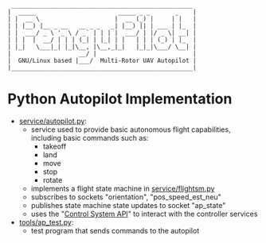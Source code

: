      ___________________________________________________
    |  _____                       _____ _ _       _    |
    | |  __ \                     |  __ (_) |     | |   |
    | | |__) |__ _ __   __ _ _   _| |__) || | ___ | |_  |
    | |  ___/ _ \ '_ \ / _` | | | |  ___/ | |/ _ \| __| |
    | | |  |  __/ | | | (_| | |_| | |   | | | (_) | |_  |
    | |_|   \___|_| |_|\__, |\__,_|_|   |_|_|\___/ \__| |
    |                   __/ |                           |
    |  GNU/Linux based |___/  Multi-Rotor UAV Autopilot |
    |___________________________________________________|


Python Autopilot Implementation
===============================

- [service/autopilot.py](service/autopilot.py):
  - service used to provide basic autonomous flight capabilities, including basic commands such as:
    - takeoff
    - land
    - move
    - stop
    - rotate
  - implements a flight state machine in [service/flightsm.py](service/flightsm.py)
  - subscribes to sockets "orientation", "pos_speed_est_neu"
  - publishes state machine state updates to socket "ap_state"
  - uses the "[Control System API](../api/ctrl_api.py)" to interact with the controller services
- [tools/ap_test.py](tools/ap_test.py):
  - test program that sends commands to the autopilot
